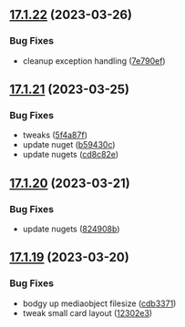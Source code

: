 ## [17.1.22](https://github.com/phandcock/GrampsView/compare/v17.1.21...v17.1.22) (2023-03-26)


### Bug Fixes

* cleanup exception handling ([7e790ef](https://github.com/phandcock/GrampsView/commit/7e790ef74f7063e25a539931b8a843d3691fde64))



## [17.1.21](https://github.com/phandcock/GrampsView/compare/v17.1.20...v17.1.21) (2023-03-25)


### Bug Fixes

* tweaks ([5f4a87f](https://github.com/phandcock/GrampsView/commit/5f4a87f3ef9987808666cf8580171984550e514c))
* update nuget ([b59430c](https://github.com/phandcock/GrampsView/commit/b59430cc5d0d1fee8be6b800067a3e06fa505541))
* update nugets ([cd8c82e](https://github.com/phandcock/GrampsView/commit/cd8c82e077cc9824541d974d7d279b7960bc36c6))



## [17.1.20](https://github.com/phandcock/GrampsView/compare/v17.1.19...v17.1.20) (2023-03-21)


### Bug Fixes

* update nugets ([824908b](https://github.com/phandcock/GrampsView/commit/824908b5e7ed36bca7130c2e9146e6fcd9c91c31))



## [17.1.19](https://github.com/phandcock/GrampsView/compare/v17.1.18...v17.1.19) (2023-03-20)


### Bug Fixes

* bodgy up mediaobject filesize ([cdb3371](https://github.com/phandcock/GrampsView/commit/cdb337136d317f89c2aa240a495a0c5a9329a702))
* tweak small card layout ([12302e3](https://github.com/phandcock/GrampsView/commit/12302e3400c419f1563cb47ffc2fd28ebd105728))



